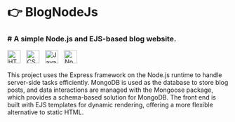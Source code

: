 <h1>👉 BlogNodeJs</h1>

<h3># A simple Node.js and EJS-based blog website.</h3>
<div>
  <img align="left" alt="HTML" width="30px" style="padding-right:10px;" src="https://cdn.jsdelivr.net/gh/devicons/devicon/icons/html5/html5-plain.svg" />
  <img align="left" alt="CSS" width="30px" style="padding-right:10px;" src="https://cdn.jsdelivr.net/gh/devicons/devicon/icons/css3/css3-plain.svg" />
  <img align="left" alt="JavaScript" width="30px" style="padding-right:10px;" src="https://cdn.jsdelivr.net/gh/devicons/devicon/icons/javascript/javascript-plain.svg" />
  <img align="left" alt="NodeJS" width="30px" style="padding-right:10px;" src="https://cdn.jsdelivr.net/gh/devicons/devicon/icons/nodejs/nodejs-original.svg" />
</div>
<br/>
<br/>
<p>
This project uses the Express framework on the Node.js runtime to handle server-side tasks efficiently. 
MongoDB is used as the database to store blog posts, and data interactions are managed with the Mongoose package, which provides a schema-based solution for MongoDB. 
The front end is built with EJS templates for dynamic rendering, offering a more flexible alternative to static HTML. 
</p>
